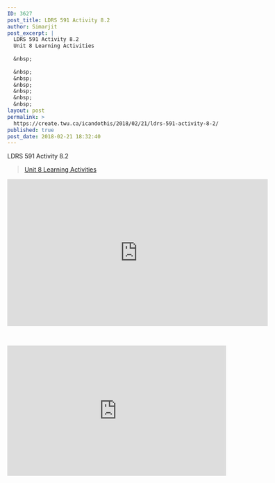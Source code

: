```yaml
---
ID: 3627
post_title: LDRS 591 Activity 8.2
author: Simarjit
post_excerpt: |
  LDRS 591 Activity 8.2
  Unit 8 Learning Activities
  
  &nbsp;
  
  &nbsp;
  &nbsp;
  &nbsp;
  &nbsp;
  &nbsp;
  &nbsp;
layout: post
permalink: >
  https://create.twu.ca/icandothis/2018/02/21/ldrs-591-activity-8-2/
published: true
post_date: 2018-02-21 18:32:40
---
```

<p>LDRS 591 Activity 8.2</p>
<blockquote class="wp-embedded-content" data-secret="zLPZiJplAb"><p><a href="https://create.twu.ca/ldrs591-sp18/unit-8-learning-activities/">Unit 8 Learning Activities</a></p></blockquote>
<p><iframe class="wp-embedded-content" sandbox="allow-scripts" security="restricted" src="https://create.twu.ca/ldrs591-sp18/unit-8-learning-activities/embed/#?secret=zLPZiJplAb" data-secret="zLPZiJplAb" width="600" height="338" title="&#8220;Unit 8 Learning Activities&#8221; &#8212; Leadership 591: Scholarly Inquiry" frameborder="0" marginwidth="0" marginheight="0" scrolling="no"></iframe></p>
<p>&nbsp;</p>
<iframe width="100%" height="300" scrolling="no" frameborder="no" src="https://w.soundcloud.com/player/?url=https%3A%2F%2Fapi.soundcloud.com%2Ftracks%2F403251549&visual=true&color=%23ff5500&auto_play=false&hide_related=false&show_comments=true&show_user=true&show_reposts=false&show_teaser=true"></iframe>
<p>&nbsp;</p>
<p>&nbsp;</p>
<p>&nbsp;</p>
<p>&nbsp;</p>
<p>&nbsp;</p>
<p>&nbsp;</p>